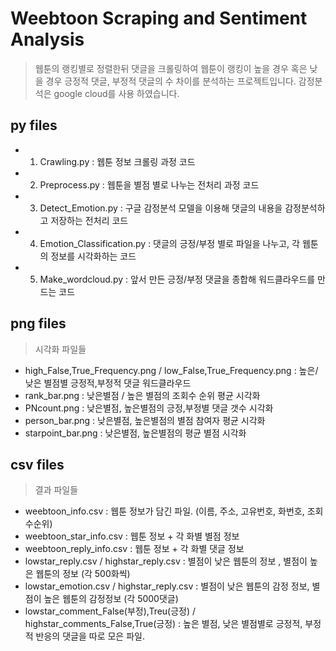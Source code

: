 # Weebtoon Scraping and Sentiment Analysis
>  웹툰의 랭킹별로 정렬한뒤 댓글을 크롤링하여 웹툰이 랭킹이 높을 경우 혹은 낮을 경우 긍정적 댓글, 부정적 댓글의 수 차이를 분석하는 프로젝트입니다. 감정분석은 google cloud를 사용 하였습니다.
## py files
- 1. Crawling.py : 웹툰 정보 크롤링 과정 코드
- 2. Preprocess.py : 웹툰을 별점 별로 나누는 전처리 과정 코드
- 3. Detect_Emotion.py : 구글 감정분석 모델을 이용해 댓글의 내용을 감정분석하고 저장하는 전처리 코드
- 4. Emotion_Classification.py : 댓글의 긍정/부정 별로 파일을 나누고, 각 웹툰의 정보를 시각화하는 코드
- 5. Make_wordcloud.py : 앞서 만든 긍정/부정 댓글을 종합해 워드클라우드를 만드는 코드

## png files
> 시각화 파일들
- high_False,True_Frequency.png / low_False,True_Frequency.png : 높은/낮은 별점별 긍정적,부정적 댓글 워드클라우드
- rank_bar.png : 낮은별점 / 높은 별점의 조회수 순위 평균 시각화
- PNcount.png : 낮은별점, 높은별점의 긍정,부정별 댓글 갯수 시각화
- person_bar.png : 낮은별점, 높은별점의 별점 참여자 평균 시각화
- starpoint_bar.png : 낮은별점, 높은별점의 평균 별점 시각화

## csv files
> 결과 파일들
- weebtoon_info.csv : 웹툰 정보가 담긴 파일. (이름, 주소, 고유번호, 화번호, 조회수순위)
- weebtoon_star_info.csv : 웹툰 정보 + 각 화별 별점 정보
- weebtoon_reply_info.csv : 웹툰 정보 + 각 화별 댓글 정보
- lowstar_reply.csv / highstar_reply.csv : 별점이 낮은 웹툰의 정보 , 별점이 높은 웹툰의 정보 (각 500화씩)
- lowstar_emotion.csv / highstar_reply.csv : 별점이 낮은 웹툰의 감정 정보, 별점이 높은 웹툰의 감정정보 (각 5000댓글)
- lowstar_comment_False(부정),Treu(긍정) / highstar_comments_False,True(긍정) : 높은 별점, 낮은 별점별로 긍정적, 부정적 반응의 댓글을 따로 모은 파일.
